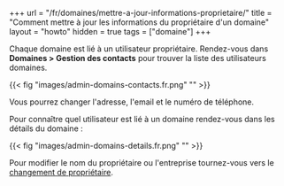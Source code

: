 +++
url = "/fr/domaines/mettre-a-jour-informations-proprietaire/"
title = "Comment mettre à jour les informations du propriétaire d'un domaine"
layout = "howto"
hidden = true
tags = ["domaine"]
+++

Chaque domaine est lié à un utilisateur propriétaire. Rendez-vous dans **Domaines > Gestion des contacts** pour trouver la liste des utilisateurs domaines.

{{< fig "images/admin-domains-contacts.fr.png" "" >}}

Vous pourrez changer l'adresse, l'email et le numéro de téléphone.

Pour connaître quel utilisateur est lié à un domaine rendez-vous dans les détails du domaine :

{{< fig "images/admin-domains-details.fr.png" "" >}}

Pour modifier le nom du propriétaire ou l'entreprise tournez-vous vers le [changement de propriétaire](domains/change-of-owner).
